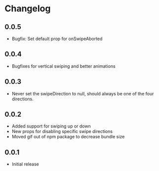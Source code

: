 # Changelog

## 0.0.5

- Bugfix: Set default prop for onSwipeAborted

## 0.0.4

- Bugfixes for vertical swiping and better animations

## 0.0.3

- Never set the swipeDirection to null, should always be one of the four directions.

## 0.0.2

- Added support for swiping up or down
- New props for disabling specific swipe directions
- Moved gif out of npm package to decrease bundle size

## 0.0.1

- Initial release
